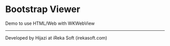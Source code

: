 # Bootstrap Viewer

Demo to use HTML/Web with WKWebView


---------

Developed by Hijazi at iReka Soft (irekasoft.com)

